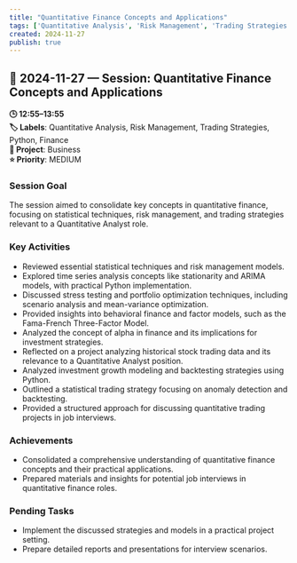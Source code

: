 ```yaml
---
title: "Quantitative Finance Concepts and Applications"
tags: ['Quantitative Analysis', 'Risk Management', 'Trading Strategies', 'Python', 'Finance']
created: 2024-11-27
publish: true
---
```


## 📅 2024-11-27 — Session: Quantitative Finance Concepts and Applications

**🕒 12:55–13:55**  
**🏷️ Labels**: Quantitative Analysis, Risk Management, Trading Strategies, Python, Finance  
**📂 Project**: Business  
**⭐ Priority**: MEDIUM  


### Session Goal
The session aimed to consolidate key concepts in quantitative finance, focusing on statistical techniques, risk management, and trading strategies relevant to a Quantitative Analyst role.

### Key Activities
- Reviewed essential statistical techniques and risk management models.
- Explored time series analysis concepts like stationarity and ARIMA models, with practical Python implementation.
- Discussed stress testing and portfolio optimization techniques, including scenario analysis and mean-variance optimization.
- Provided insights into behavioral finance and factor models, such as the Fama-French Three-Factor Model.
- Analyzed the concept of alpha in finance and its implications for investment strategies.
- Reflected on a project analyzing historical stock trading data and its relevance to a Quantitative Analyst position.
- Analyzed investment growth modeling and backtesting strategies using Python.
- Outlined a statistical trading strategy focusing on anomaly detection and backtesting.
- Provided a structured approach for discussing quantitative trading projects in job interviews.

### Achievements
- Consolidated a comprehensive understanding of quantitative finance concepts and their practical applications.
- Prepared materials and insights for potential job interviews in quantitative finance roles.

### Pending Tasks
- Implement the discussed strategies and models in a practical project setting.
- Prepare detailed reports and presentations for interview scenarios.

